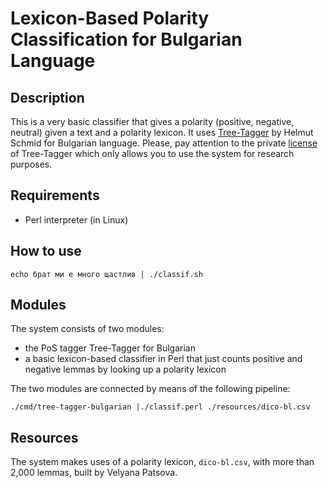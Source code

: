 # Lexicon-Based Polarity Classification for Bulgarian Language

## Description
This is a very basic classifier that gives a polarity (positive, negative, neutral) given a text and a polarity lexicon.
It uses [Tree-Tagger](http://www.cis.uni-muenchen.de/~schmid/tools/TreeTagger/) by Helmut Schmid for Bulgarian language. Please, pay attention to the private [license](http://www.cis.uni-muenchen.de/~schmid/tools/TreeTagger/Tagger-Licence) of Tree-Tagger which only allows you to use the system for research purposes.

## Requirements
* Perl interpreter (in Linux)

## How to use

```echo брат ми е много щастлив | ./classif.sh```

## Modules
The system consists of two modules:

* the PoS tagger Tree-Tagger for Bulgarian
* a basic lexicon-based classifier in Perl that just counts positive and negative lemmas by looking up a polarity lexicon

The two modules are connected by means of the following pipeline:

```./cmd/tree-tagger-bulgarian |./classif.perl ./resources/dico-bl.csv```

## Resources
The system makes uses of a polarity lexicon, `dico-bl.csv`, with more than 2,000 lemmas, built by Velyana Patsova.